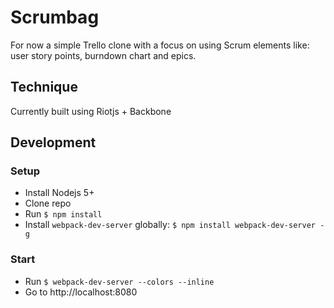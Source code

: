 # Scrumbag

For now a simple Trello clone with a focus on using Scrum elements like: user story points, burndown chart and epics.

## Technique

Currently built using Riotjs + Backbone

## Development

### Setup

- Install Nodejs 5+
- Clone repo
- Run `$ npm install`
- Install `webpack-dev-server` globally: `$ npm install webpack-dev-server -g`

### Start

- Run `$ webpack-dev-server --colors --inline`
- Go to http://localhost:8080
